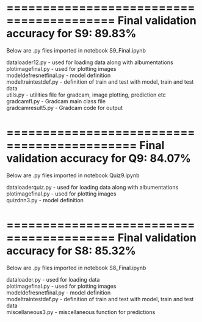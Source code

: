 =========================================
Final validation accuracy for S9: 89.83%
=========================================
Below are .py files imported in notebook S9_Final.ipynb

dataloader12.py	- used for loading data along with albumentations\
plotimagefinal.py - used for plotting images\
modeldefresnetfinal.py	- model definition\
modeltraintestdef.py	- definition of train and test with model, train and test data\
utils.py	- utilities file for gradcam, image plotting, prediction etc\
gradcamfl.py - Gradcam main class file \
gradcamresult5.py - Gradcam code for output

============================================
Final validation accuracy for Q9: 84.07%
============================================
Below are .py files imported in notebook Quiz9.ipynb

dataloaderquiz.py	- used for loading data along with albumentations\
plotimagefinal.py - used for plotting images\
quizdnn3.py	- model definition




=========================================
Final validation accuracy for S8: 85.32%
=========================================
Below are .py files imported in notebook S8_Final.ipynb

dataloader.py	- used for loading data\
plotimagefinal.py - used for plotting images\
modeldefresnetfinal.py	- model definition\
modeltraintestdef.py	- definition of train and test with model, train and test data\
miscellaneous3.py	- miscellaneous function for predictions











<!-- [Validation Accuracy changes Image](https://github.com/tusharkanta/ML_DL/blob/eva/S6/s6_accuracy1.png) -->
<!-- ![Loss changes Image](https://github.com/tusharkanta/ML_DL/blob/eva/S6/s6_loss1.png) -->
